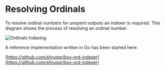 # Resolving Ordinals

To resolve ordinal numbers for unspent outputs an indexer is required. This diagram shows the process of resolving an ordinal number.

![Ordinals Indexing](https://github.com/BitcoinSchema/1sat-ordinals/blob/main/Ordinals\_Indexer.jpg?raw=true)

A reference implementation written in Go has been started here:

[https://github.com/shruggr/bsv-ord-indexer](https://github.com/shruggr/bsv-ord-indexer)
